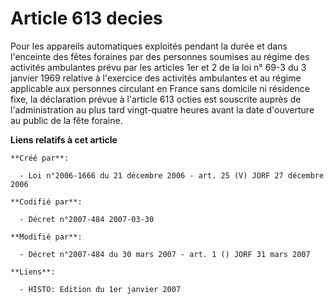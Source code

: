 # Article 613 decies

Pour les appareils automatiques exploités pendant la durée et dans l'enceinte des fêtes foraines par des personnes soumises
au régime des activités ambulantes prévu par les articles 1er et 2 de la loi n° 69-3 du 3 janvier 1969 relative à l'exercice
des activités ambulantes et au régime applicable aux personnes circulant en France sans domicile ni résidence fixe, la
déclaration prévue à l'article 613 octies est souscrite auprès de l'administration au plus tard vingt-quatre heures avant la
date d'ouverture au public de la fête foraine.

**Liens relatifs à cet article**

	**Créé par**:

	  - Loi n°2006-1666 du 21 décembre 2006 - art. 25 (V) JORF 27 décembre 2006

	**Codifié par**:

	  - Décret n°2007-484 2007-03-30

	**Modifié par**:

	  - Décret n°2007-484 du 30 mars 2007 - art. 1 () JORF 31 mars 2007

	**Liens**:

	  - HISTO: Edition du 1er janvier 2007
